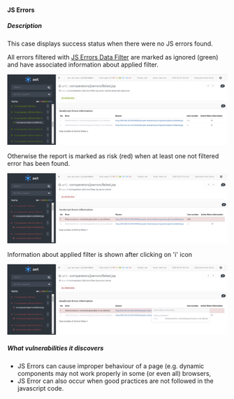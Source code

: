 #### JS Errors

##### Description
This case displays success status when there were no JS errors found.

All errors filtered with [JS Errors Data Filter](JSErrorsDataFilter) are marked as ignored (green)
and have associated information about applied filter.

![JS errors success](assets/suiteReport/jserrors-success-2.png)

Otherwise the report is marked as risk (red) when at least one not filtered error has been found.

![JS errors failure](assets/suiteReport/jserrors-failure-2.png)

Information about applied filter is shown after clicking on 'i' icon

![JS errors failure](assets/suiteReport/jserrors-filter-info.png)

##### What vulnerabilities it discovers
* JS Errors can cause improper behaviour of a page (e.g. dynamic components may not work properly in some (or even all) browsers,
* JS Error can also occur when good practices are not followed in the javascript code.